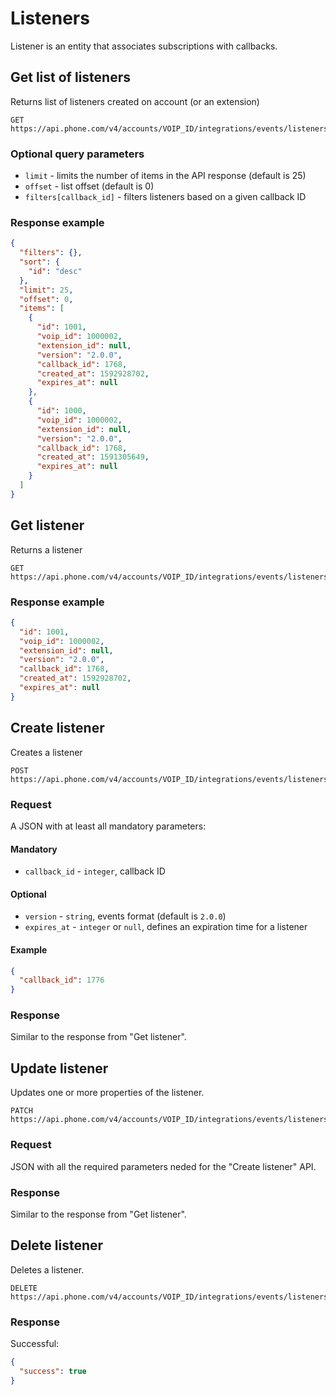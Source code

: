 # Listeners

Listener is an entity that associates subscriptions with callbacks.

## Get list of listeners

Returns list of listeners created on account (or an extension)

```
GET https://api.phone.com/v4/accounts/VOIP_ID/integrations/events/listeners
```

### Optional query parameters

* `limit` - limits the number of items in the API response (default is 25)
* `offset` - list offset (default is 0)
* `filters[callback_id]` - filters listeners based on a given callback ID

### Response example

```json
{
  "filters": {},
  "sort": {
    "id": "desc"
  },
  "limit": 25,
  "offset": 0,
  "items": [
    {
      "id": 1001,
      "voip_id": 1000002,
      "extension_id": null,
      "version": "2.0.0",
      "callback_id": 1768,
      "created_at": 1592928702,
      "expires_at": null
    },
    {
      "id": 1000,
      "voip_id": 1000002,
      "extension_id": null,
      "version": "2.0.0",
      "callback_id": 1768,
      "created_at": 1591305649,
      "expires_at": null
    }
  ]
}
```

## Get listener

Returns a listener

```
GET https://api.phone.com/v4/accounts/VOIP_ID/integrations/events/listeners/LISTENER_ID
```

### Response example

```json
{
  "id": 1001,
  "voip_id": 1000002,
  "extension_id": null,
  "version": "2.0.0",
  "callback_id": 1768,
  "created_at": 1592928702,
  "expires_at": null
}
```

## Create listener

Creates a listener

```
POST https://api.phone.com/v4/accounts/VOIP_ID/integrations/events/listeners/LISTENER_ID
```

### Request

A JSON with at least all mandatory parameters:

#### Mandatory

* `callback_id` - `integer`, callback ID

#### Optional

* `version` - `string`, events format (default is `2.0.0`)
* `expires_at` - `integer` or `null`, defines an expiration time for a listener

#### Example

```json
{
  "callback_id": 1776
}
```

### Response

Similar to the response from "Get listener".


## Update listener

Updates one or more properties of the listener.

```
PATCH https://api.phone.com/v4/accounts/VOIP_ID/integrations/events/listeners/LISTENER_ID
```

### Request

JSON with all the required parameters neded for the "Create listener" API.

### Response

Similar to the response from "Get listener".

## Delete listener

Deletes a listener. 

```
DELETE https://api.phone.com/v4/accounts/VOIP_ID/integrations/events/listeners/LISTENER_ID
```

### Response

Successful:

```json
{
  "success": true
}
```
